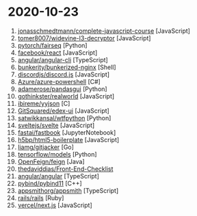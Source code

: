 # 2020-10-23

1. [jonasschmedtmann/complete-javascript-course](https://github.com/jonasschmedtmann/complete-javascript-course "Starter files, final projects and FAQ for my Complete JavaScript course") [JavaScript]
2. [tomer8007/widevine-l3-decryptor](https://github.com/tomer8007/widevine-l3-decryptor "A Chrome extension that demonstrates bypassing Widevine L3 DRM") [JavaScript]
3. [pytorch/fairseq](https://github.com/pytorch/fairseq "Facebook AI Research Sequence-to-Sequence Toolkit written in Python.") [Python]
4. [facebook/react](https://github.com/facebook/react "A declarative, efficient, and flexible JavaScript library for building user interfaces.") [JavaScript]
5. [angular/angular-cli](https://github.com/angular/angular-cli "CLI tool for Angular") [TypeScript]
6. [bunkerity/bunkerized-nginx](https://github.com/bunkerity/bunkerized-nginx "nginx Docker image secure by default.") [Shell]
7. [discordjs/discord.js](https://github.com/discordjs/discord.js "A powerful JavaScript library for interacting with the Discord API") [JavaScript]
8. [Azure/azure-powershell](https://github.com/Azure/azure-powershell "Microsoft Azure PowerShell") [C#]
9. [adamerose/pandasgui](https://github.com/adamerose/pandasgui "A GUI for Pandas DataFrames") [Python]
10. [gothinkster/realworld](https://github.com/gothinkster/realworld "The mother of all demo apps — Exemplary fullstack Medium.com clone powered by React, Angular, Node, Django, and many more 🏅") [JavaScript]
11. [ibireme/yyjson](https://github.com/ibireme/yyjson "The fastest JSON library in C") [C]
12. [GitSquared/edex-ui](https://github.com/GitSquared/edex-ui "A cross-platform, customizable science fiction terminal emulator with advanced monitoring & touchscreen support.") [JavaScript]
13. [satwikkansal/wtfpython](https://github.com/satwikkansal/wtfpython "What the f*ck Python?") [Python]
14. [sveltejs/svelte](https://github.com/sveltejs/svelte "Cybernetically enhanced web apps") [JavaScript]
15. [fastai/fastbook](https://github.com/fastai/fastbook "The fastai book, published as Jupyter Notebooks") [JupyterNotebook]
16. [h5bp/html5-boilerplate](https://github.com/h5bp/html5-boilerplate "A professional front-end template for building fast, robust, and adaptable web apps or sites.") [JavaScript]
17. [liamg/gitjacker](https://github.com/liamg/gitjacker "🔪  Leak git repositories from misconfigured websites") [Go]
18. [tensorflow/models](https://github.com/tensorflow/models "Models and examples built with TensorFlow") [Python]
19. [OpenFeign/feign](https://github.com/OpenFeign/feign "Feign makes writing java http clients easier") [Java]
20. [thedaviddias/Front-End-Checklist](https://github.com/thedaviddias/Front-End-Checklist "🗂 The perfect Front-End Checklist for modern websites and meticulous developers") 
21. [angular/angular](https://github.com/angular/angular "One framework. Mobile & desktop.") [TypeScript]
22. [pybind/pybind11](https://github.com/pybind/pybind11 "Seamless operability between C++11 and Python") [C++]
23. [appsmithorg/appsmith](https://github.com/appsmithorg/appsmith "Web framework to build dashboards, workflows, forms, and any internal tool. Connect UI to DB queries or APIs to build admin panels.") [TypeScript]
24. [rails/rails](https://github.com/rails/rails "Ruby on Rails") [Ruby]
25. [vercel/next.js](https://github.com/vercel/next.js "The React Framework") [JavaScript]
